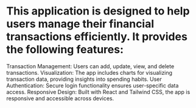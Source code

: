 # This application is designed to help users manage their financial transactions efficiently. It provides the following features:

Transaction Management: Users can add, update, view, and delete transactions.
Visualization: The app includes charts for visualizing transaction data, providing insights into spending habits.
User Authentication: Secure login functionality ensures user-specific data access.
Responsive Design: Built with React and Tailwind CSS, the app is responsive and accessible across devices.

